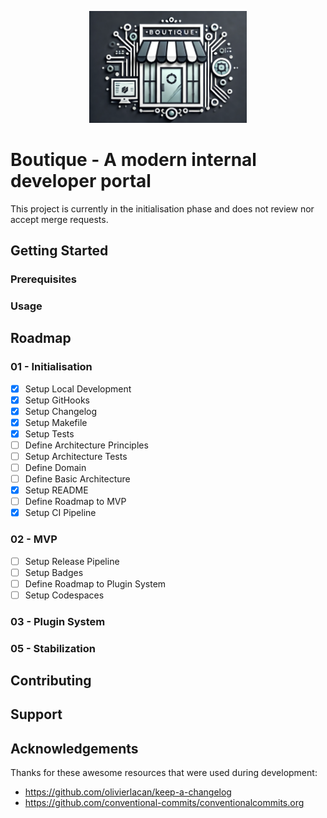 <p align="center">
    <a href="https://github.com/baking-bread/boutique" target="_blank">
        <img width="50%" src="./assets/logo.png" alt="Boutique logo">
    </a>
</p>

# Boutique - A modern internal developer portal

This project is currently in the initialisation phase and does not review nor accept merge requests.

## Getting Started

### Prerequisites

### Usage

## Roadmap

### 01 - Initialisation

- [x] Setup Local Development
- [x] Setup GitHooks
- [x] Setup Changelog
- [x] Setup Makefile
- [x] Setup Tests
- [ ] Define Architecture Principles
- [ ] Setup Architecture Tests
- [ ] Define Domain
- [ ] Define Basic Architecture
- [x] Setup README
- [ ] Define Roadmap to MVP
- [x] Setup CI Pipeline

### 02 - MVP

- [ ] Setup Release Pipeline
- [ ] Setup Badges
- [ ] Define Roadmap to Plugin System
- [ ] Setup Codespaces

### 03 - Plugin System

### 05 - Stabilization

## Contributing

## Support

## Acknowledgements

Thanks for these awesome resources that were used during development:

- https://github.com/olivierlacan/keep-a-changelog
- https://github.com/conventional-commits/conventionalcommits.org